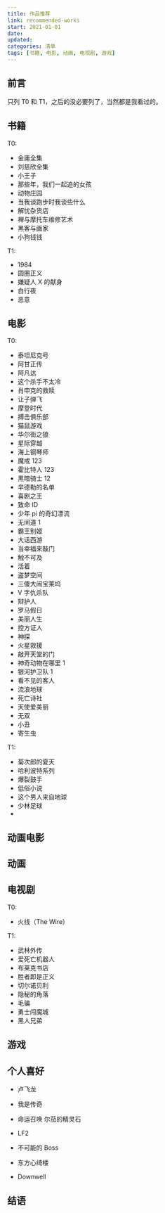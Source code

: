 ```yaml
---
title: 作品推荐
link: recommended-works
start: 2021-01-01
date: 
updated: 
categories: 清单
tags: [书籍, 电影, 动画, 电视剧, 游戏]
---
```


## 前言

只列 T0 和 T1，之后的没必要列了，当然都是我看过的。

## 书籍

T0:

- 金庸全集
- 刘慈欣全集
- 小王子
- 那些年，我们一起追的女孩
- 动物庄园
- 当我谈跑步时我谈些什么
- 解忧杂货店
- 禅与摩托车维修艺术
- 黑客与画家
- 小狗钱钱

T1:

- 1984
- 圆圈正义
- 嫌疑人 X 的献身
- 白行夜
- 恶意

## 电影

T0:

- 泰坦尼克号
- 阿甘正传
- 阿凡达
- 这个杀手不太冷
- 肖申克的救赎
- 让子弹飞
- 摩登时代
- 搏击俱乐部
- 猫鼠游戏
- 华尔街之狼
- 星际穿越
- 海上钢琴师
- 魔戒 123
- 霍比特人 123
- 黑暗骑士 12
- 辛德勒的名单
- 喜剧之王
- 致命 ID
- 少年 pi 的奇幻漂流
- 无间道 1
- 霸王别姬
- 大话西游
- 当幸福来敲门
- 触不可及
- 活着
- 盗梦空间
- 三傻大闹宝莱坞
- V 字仇杀队
- 辩护人
- 罗马假日
- 美丽人生
- 控方证人
- 神探
- 火星救援
- 敲开天堂的门
- 神奇动物在哪里 1
- 银河护卫队 1
- 看不见的客人
- 流浪地球
- 死亡诗社
- 天使爱美丽
- 无双
- 小丑
- 寄生虫

T1:

- 菊次郎的夏天
- 哈利波特系列
- 爆裂鼓手
- 低俗小说
- 这个男人来自地球
- 少林足球
- 

## 动画电影

## 动画

## 电视剧

T0:

- 火线（The Wire）

T1:

- 武林外传
- 爱死亡机器人
- 布莱克书店
- 胜者即是正义
- 切尔诺贝利
- 隐秘的角落
- 毛骗
- 勇士闯魔城
- 黑人兄弟

## 游戏

## 个人喜好

- 卢飞龙

- 我是传奇

- 命运召唤 尔茄的精灵石
- LF2
- 不可能的 Boss
- 东方心绮楼
- Downwell

## 结语
